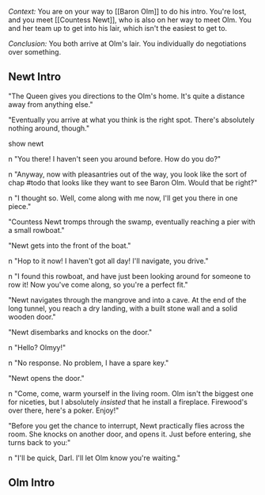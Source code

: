 *Context:* You are on your way to [[Baron Olm]] to do his intro. You're lost, and you meet [[Countess Newt]], who is also on her way to meet Olm. You and her team up to get into his lair, which isn't the easiest to get to.

*Conclusion:* You both arrive at Olm's lair. You individually do negotiations over something.

## Newt Intro

"The Queen gives you directions to the OIm's home. It's quite a distance away from anything else."

"Eventually you arrive at what you think is the right spot. There's absolutely nothing around, though."

show newt

n "You there! I haven't seen you around before. How do you do?"

n "Anyway, now with pleasantries out of the way, you look like the sort of chap #todo that looks like they want to see Baron Olm. Would that be right?"

n "I thought so. Well, come along with me now, I'll get you there in one piece."

"Countess Newt tromps through the swamp, eventually reaching a pier with a small rowboat."

"Newt gets into the front of the boat."

n "Hop to it now! I haven't got all day! I'll navigate, you drive."

n "I found this rowboat, and have just been looking around for someone to row it! Now you've come along, so you're a perfect fit."

"Newt navigates through the mangrove and into a cave. At the end of the long tunnel, you reach a dry landing, with a built stone wall and a solid wooden door."

"Newt disembarks and knocks on the door."

n "Hello? Olmyy!"

n "No response. No problem, I have a spare key."

"Newt opens the door."

n "Come, come, warm yourself in the living room. Olm isn't the biggest one for niceties, but I absolutely *insisted* that he install a fireplace. Firewood's over there, here's a poker. Enjoy!"

"Before you get the chance to interrupt, Newt practically flies across the room. She knocks on another door, and opens it. Just before entering, she turns back to you:"

n "I'll be quick, Darl. I'll let Olm know you're waiting."
## Olm Intro
